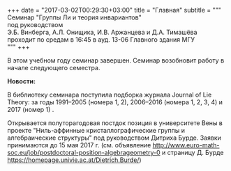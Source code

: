 +++
date = "2017-03-02T00:29:30+03:00"
title = "Главная"
subtitle = """
Семинар "Группы Ли и теория инвариантов"<br />
под руководством <br />
Э.Б. Винберга, А.Л. Онищика, И.В. Аржанцева и Д.А. Тимашёва<br />
проходит по средам в 16:45 в ауд. 13-06 Главного здания МГУ<br />
"""
+++

В этом учебном году семинар завершен. Семинар возобновит работу в начале следующего семестра. 

**Новости:**

В библиотеку семинара поступила подборка журнала Journal of Lie Theory:
за годы 1991–2005 (номера 1, 2), 2006–2016 (номера 1, 2, 3, 4) и 2017 (номер 1) .

Открывается полуторагодовая постдок позиция в университете Вены в проекте "Ниль-аффинные кристаллографические группы и алгебраические структуры" под руководством Дитриха Бурде. Заявки принимаются до <span class="talk-date">15 мая 2017 г.</span> (см. объявление http://www.euro-math-soc.eu/job/postdoctoral-position-algebrageometry-0 и страницу Д. Бурде https://homepage.univie.ac.at/Dietrich.Burde/)